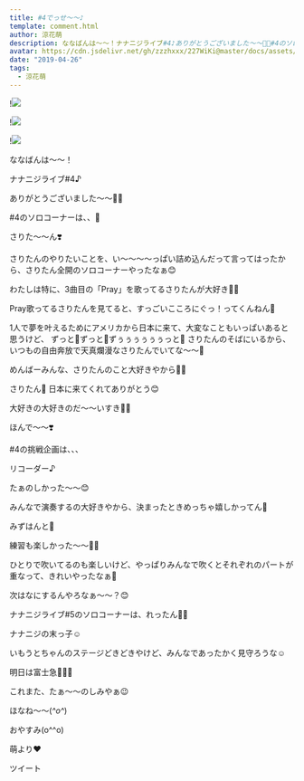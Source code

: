 ```yaml
---
title: #4でっせ〜〜♪
template: comment.html
author: 涼花萌
description: ななばんは〜〜！ナナニジライブ#4♪ありがとうございました〜〜💓💓#4のソロコーナーは、、🤫さりた〜〜ん❣️さりたんのやりたいことを、い〜〜〜...
avatar: https://cdn.jsdelivr.net/gh/zzzhxxx/227WiKi@master/docs/assets/photo/avatar/moe.jpg
date: "2019-04-26"
tags:
  - 涼花萌
---
```


!![](https://cdn.jsdelivr.net/gh/227WiKi/227WiKi-image@master/blog-image/moe-2019-04-26_1.jpg)

!![](https://cdn.jsdelivr.net/gh/227WiKi/227WiKi-image@master/blog-image/moe-2019-04-26_2.jpg)

!![](https://cdn.jsdelivr.net/gh/227WiKi/227WiKi-image@master/blog-image/moe-2019-04-26_3.jpg)






ななばんは〜〜！



ナナニジライブ#4♪


ありがとうございました〜〜💓💓











#4のソロコーナーは、、🤫



さりた〜〜ん❣️





さりたんのやりたいことを、い〜〜〜〜っぱい詰め込んだって言ってはったから、さりたん全開のソロコーナーやったなぁ😊





わたしは特に、3曲目の「Pray」を歌ってるさりたんが大好き💓💓




Pray歌ってるさりたんを見てると、すっごいこころにぐっ！ってくんねん🥺







1人で夢を叶えるためにアメリカから日本に来て、大変なこともいっぱいあると思うけど、
ずっと💓ずっと💓ずぅぅぅぅぅぅっと💓
さりたんのそばにいるから、いつもの自由奔放で天真爛漫なさりたんでいてな〜〜🥰





めんばーみんな、さりたんのこと大好きやから💓💓






さりたん💓
日本に来てくれてありがとう😊




大好きの大好きのだ〜〜いすき💓💓













ほんで〜〜❣️




#4の挑戦企画は、、、



リコーダー♪






たぁのしかった〜〜😊


みんなで演奏するの大好きやから、決まったときめっちゃ嬉しかってん💓





みずはんと💓






練習も楽しかった〜〜💓💓




ひとりで吹いてるのも楽しいけど、やっぱりみんなで吹くとそれぞれのパートが重なって、きれいやったなぁ💫





次はなにするんやろなぁ〜〜？😊











ナナニジライブ#5のソロコーナーは、れったん💓💓




ナナニジの末っ子☺️



いもうとちゃんのステージどきどきやけど、みんなであったかく見守ろうな☺️











明日は富士急🎢🎠🎡



これまた、たぁ〜〜のしみやぁ😉






ほなね〜〜(*^o^*)



おやすみ(o^^o)



萌より❤︎


ツイート



